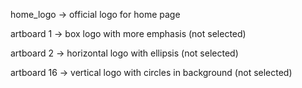 <p>home_logo -> official logo for home page</p>
<p>artboard 1 -> box logo with more emphasis (not selected)</p>
<p>artboard 2 -> horizontal logo with ellipsis (not selected)</p>
<p>artboard 16 -> vertical logo with circles in background (not selected)</p>
